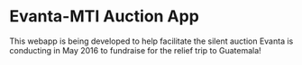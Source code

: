 # Evanta-MTI Auction App
This webapp is being developed to help facilitate the silent auction Evanta is conducting in May 2016 to fundraise for the relief trip to Guatemala!

